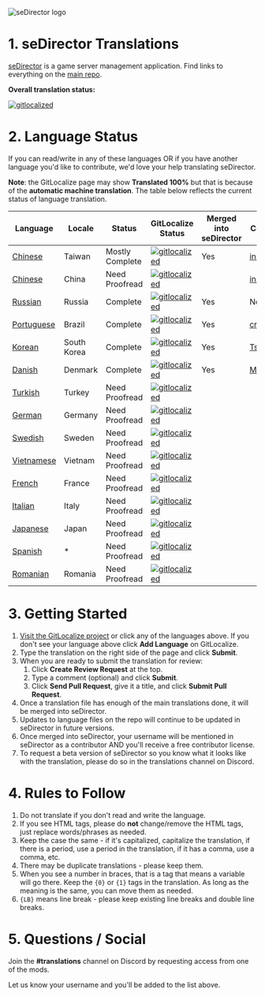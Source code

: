 ![seDirector logo](https://sedirector.net/images/logo.png)

# 1. seDirector Translations

[seDirector](https://sedirector.net) is a game server management application. Find links to everything on the [main repo](https://github.com/seDirector/App).

**Overall translation status:**

[![gitlocalized ](https://gitlocalize.com/repo/6519/whole_project/badge.svg)](https://gitlocalize.com/repo/6519/whole_project?utm_source=badge)

# 2. Language Status

If you can read/write in any of these languages OR if you have another language you'd like to contribute, we'd love your help translating seDirector.

**Note**: the GitLocalize page may show **Translated 100%** but that is because of the **automatic machine translation**. The table below reflects the current status of language translation.

|Language|Locale|Status|GitLocalize Status|Merged into seDirector|Contributors|
|--|--|--|--|--|--|
|[Chinese](https://gitlocalize.com/repo/6519/zh-TW/en.json)|Taiwan|Mostly Complete|[![gitlocalized ](https://gitlocalize.com/repo/6519/zh-TW/badge.svg)](https://gitlocalize.com/repo/6519/zh-TW?utm_source=badge)|Yes|[in2002-tw](https://github.com/in2002-tw)|
|[Chinese](https://gitlocalize.com/repo/6519/zh/en.json)|China|Need Proofread|[![gitlocalized ](https://gitlocalize.com/repo/6519/zh/badge.svg)](https://gitlocalize.com/repo/6519/zh?utm_source=badge)||[in2002-tw](https://github.com/in2002-tw)|
|[Russian](https://gitlocalize.com/repo/6519/ru/en.json)|Russia|Complete|[![gitlocalized ](https://gitlocalize.com/repo/6519/ru/badge.svg)](https://gitlocalize.com/repo/6519/ru?utm_source=badge)|Yes|NeverEnough|
|[Portuguese](https://gitlocalize.com/repo/6519/pt-BR/en.json)|Brazil|Complete|[![gitlocalized ](https://gitlocalize.com/repo/6519/pt-BR/badge.svg)](https://gitlocalize.com/repo/6519/pt-BR?utm_source=badge)|Yes|[crashzk](https://github.com/crashzk)|
|[Korean](https://gitlocalize.com/repo/6519/ko/en.json)|South Korea|Complete|[![gitlocalized ](https://gitlocalize.com/repo/6519/ko/badge.svg)](https://gitlocalize.com/repo/6519/ko?utm_source=badge)|Yes|[Tsukasa](https://github.com/Tsukasa-Nefren)|
|[Danish](https://gitlocalize.com/repo/6519/da/en.json)|Denmark|Complete|[![gitlocalized ](https://gitlocalize.com/repo/6519/da/badge.svg)](https://gitlocalize.com/repo/6519/da?utm_source=badge)|Yes|[MikkelDK](https://github.com/MikkelDK)|
|[Turkish](https://gitlocalize.com/repo/6519/tr/en.json)|Turkey|Need Proofread|[![gitlocalized ](https://gitlocalize.com/repo/6519/tr/badge.svg)](https://gitlocalize.com/repo/6519/tr?utm_source=badge)|||
|[German](https://gitlocalize.com/repo/6519/de/en.json)|Germany|Need Proofread|[![gitlocalized ](https://gitlocalize.com/repo/6519/de/badge.svg)](https://gitlocalize.com/repo/6519/de?utm_source=badge)|||
|[Swedish](https://gitlocalize.com/repo/6519/sv/en.json)|Sweden|Need Proofread|[![gitlocalized ](https://gitlocalize.com/repo/6519/sv/badge.svg)](https://gitlocalize.com/repo/6519/sv?utm_source=badge)|||
|[Vietnamese](https://gitlocalize.com/repo/6519/vi/en.json)|Vietnam|Need Proofread|[![gitlocalized ](https://gitlocalize.com/repo/6519/vi/badge.svg)](https://gitlocalize.com/repo/6519/vi?utm_source=badge)|||
|[French](https://gitlocalize.com/repo/6519/fr/en.json)|France|Need Proofread|[![gitlocalized ](https://gitlocalize.com/repo/6519/fr/badge.svg)](https://gitlocalize.com/repo/6519/fr?utm_source=badge)|||
|[Italian](https://gitlocalize.com/repo/6519/it/en.json)|Italy|Need Proofread|[![gitlocalized ](https://gitlocalize.com/repo/6519/it/badge.svg)](https://gitlocalize.com/repo/6519/it?utm_source=badge)|||
|[Japanese](https://gitlocalize.com/repo/6519/ja/en.json)|Japan|Need Proofread|[![gitlocalized ](https://gitlocalize.com/repo/6519/ja/badge.svg)](https://gitlocalize.com/repo/6519/ja?utm_source=badge)|||
|[Spanish](https://gitlocalize.com/repo/6519/es/en.json)|*|Need Proofread|[![gitlocalized ](https://gitlocalize.com/repo/6519/es/badge.svg)](https://gitlocalize.com/repo/6519/es?utm_source=badge)|||
|[Romanian](https://gitlocalize.com/repo/6519/ro/en.json)|Romania|Need Proofread|[![gitlocalized ](https://gitlocalize.com/repo/6519/ro/badge.svg)](https://gitlocalize.com/repo/6519/ro?utm_source=badge)|||

# 3. Getting Started

1.  [Visit the GitLocalize project](https://gitlocalize.com/repo/6519) or click any of the languages above. If you don't see your language above click **Add Language** on GitLocalize.
2.  Type the translation on the right side of the page and click **Submit**.
3.  When you are ready to submit the translation for review:
    1. Click **Create Review Request** at the top.
    2. Type a comment (optional) and click **Submit**.
    3. Click **Send Pull Request**, give it a title, and click **Submit Pull Request**.
4.  Once a translation file has enough of the main translations done, it will be merged into seDirector.
5.  Updates to language files on the repo will continue to be updated in seDirector in future versions.
6.  Once merged into seDirector, your username will be mentioned in seDirector as a contributor AND you'll receive a free contributor license.
7.  To request a beta version of seDirector so you know what it looks like with the translation, please do so in the translations channel on Discord.

# 4. Rules to Follow

1.  Do not translate if you don't read and write the language.
2.  If you see HTML tags, please do **not** change/remove the HTML tags, just replace words/phrases as needed.
3.  Keep the case the same - if it's capitalized, capitalize the translation, if there is a period, use a period in the translation, if it has a comma, use a comma, etc.
4.  There may be duplicate translations - please keep them.
5.  When you see a number in braces, that is a tag that means a variable will go there. Keep the `{0}` or `{1}` tags in the translation. As long as the meaning is the same, you can move them as needed.
6.  `{LB}` means line break - please keep existing line breaks and double line breaks.

# 5. Questions / Social

Join the **#translations** channel on Discord by requesting access from one of the mods.

Let us know your username and you'll be added to the list above.